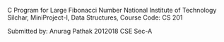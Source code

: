 C Program for Large Fibonacci Number
National Institute of Technology Silchar, 
MiniProject-I, 
Data Structures, 
Course Code: CS 201

Submitted by:
Anurag Pathak
2012018
CSE Sec-A